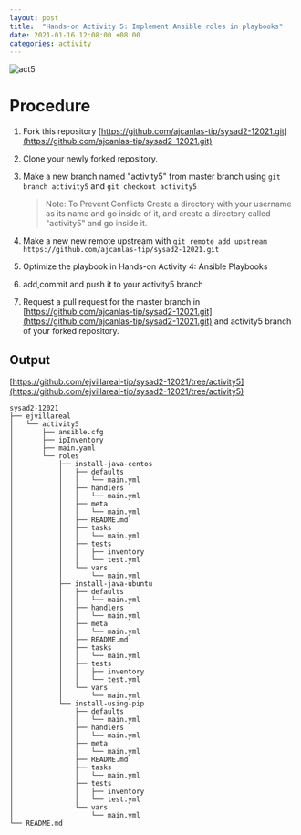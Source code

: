 ```yaml
---
layout: post
title:  "Hands-on Activity 5: Implement Ansible roles in playbooks"
date: 2021-01-16 12:08:00 +08:00
categories: activity
---
```

![act5](https://user-images.githubusercontent.com/75426228/104796636-ef189580-57f2-11eb-9f3e-c0e8524412b5.png)
# Procedure
1. Fork this repository [https://github.com/ajcanlas-tip/sysad2-12021.git](https://github.com/ajcanlas-tip/sysad2-12021.git)

2. Clone your newly forked repository. 

3. Make a new branch named "activity5" from master branch using ```git branch activity5``` and ```git checkout activity5```

    >Note: To Prevent Conflicts Create a directory with your username as its name and go inside of it, and create a directory called "activity5" and go inside it.

4. Make a new new remote upstream with ```git remote add upstream https://github.com/ajcanlas-tip/sysad2-12021.git```

5. Optimize the playbook in Hands-on Activity 4: Ansible Playbooks

7. add,commit and push it to your activity5 branch

8. Request a pull request for the master branch in [https://github.com/ajcanlas-tip/sysad2-12021.git](https://github.com/ajcanlas-tip/sysad2-12021.git) and activity5 branch of your forked repository.

## Output
[https://github.com/ejvillareal-tip/sysad2-12021/tree/activity5](https://github.com/ejvillareal-tip/sysad2-12021/tree/activity5)

```
sysad2-12021
├── ejvillareal
│   └── activity5
│       ├── ansible.cfg
│       ├── ipInventory
│       ├── main.yaml
│       └── roles
│           ├── install-java-centos
│           │   ├── defaults
│           │   │   └── main.yml
│           │   ├── handlers
│           │   │   └── main.yml
│           │   ├── meta
│           │   │   └── main.yml
│           │   ├── README.md
│           │   ├── tasks
│           │   │   └── main.yml
│           │   ├── tests
│           │   │   ├── inventory
│           │   │   └── test.yml
│           │   └── vars
│           │       └── main.yml
│           ├── install-java-ubuntu
│           │   ├── defaults
│           │   │   └── main.yml
│           │   ├── handlers
│           │   │   └── main.yml
│           │   ├── meta
│           │   │   └── main.yml
│           │   ├── README.md
│           │   ├── tasks
│           │   │   └── main.yml
│           │   ├── tests
│           │   │   ├── inventory
│           │   │   └── test.yml
│           │   └── vars
│           │       └── main.yml
│           └── install-using-pip
│               ├── defaults
│               │   └── main.yml
│               ├── handlers
│               │   └── main.yml
│               ├── meta
│               │   └── main.yml
│               ├── README.md
│               ├── tasks
│               │   └── main.yml
│               ├── tests
│               │   ├── inventory
│               │   └── test.yml
│               └── vars
│                   └── main.yml
└── README.md
```